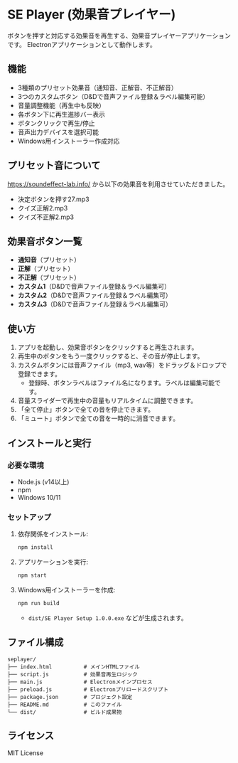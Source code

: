 # SE Player (効果音プレイヤー)

ボタンを押すと対応する効果音を再生する、効果音プレイヤーアプリケーションです。
Electronアプリケーションとして動作します。

## 機能

- 3種類のプリセット効果音（通知音、正解音、不正解音）
- 3つのカスタムボタン（D&Dで音声ファイル登録＆ラベル編集可能）
- 音量調整機能（再生中も反映）
- 各ボタン下に再生進捗バー表示
- ボタンクリックで再生/停止
- 音声出力デバイスを選択可能
- Windows用インストーラー作成対応

## プリセット音について

https://soundeffect-lab.info/ から以下の効果音を利用させていただきました。

- 決定ボタンを押す27.mp3
- クイズ正解2.mp3
- クイズ不正解2.mp3

## 効果音ボタン一覧

- **通知音**（プリセット）
- **正解**（プリセット）
- **不正解**（プリセット）
- **カスタム1**（D&Dで音声ファイル登録＆ラベル編集可）
- **カスタム2**（D&Dで音声ファイル登録＆ラベル編集可）
- **カスタム3**（D&Dで音声ファイル登録＆ラベル編集可）

## 使い方

1. アプリを起動し、効果音ボタンをクリックすると再生されます。
2. 再生中のボタンをもう一度クリックすると、その音が停止します。
3. カスタムボタンには音声ファイル（mp3, wav等）をドラッグ＆ドロップで登録できます。
   - 登録時、ボタンラベルはファイル名になります。ラベルは編集可能です。
4. 音量スライダーで再生中の音量もリアルタイムに調整できます。
5. 「全て停止」ボタンで全ての音を停止できます。
6. 「ミュート」ボタンで全ての音を一時的に消音できます。

## インストールと実行

### 必要な環境
- Node.js (v14以上)
- npm
- Windows 10/11

### セットアップ

1. 依存関係をインストール:
   ```bash
   npm install
   ```
2. アプリケーションを実行:
   ```bash
   npm start
   ```
3. Windows用インストーラーを作成:
   ```bash
   npm run build
   ```
   - `dist/SE Player Setup 1.0.0.exe` などが生成されます。

## ファイル構成

```
seplayer/
├── index.html          # メインHTMLファイル
├── script.js           # 効果音再生ロジック
├── main.js             # Electronメインプロセス
├── preload.js          # Electronプリロードスクリプト
├── package.json        # プロジェクト設定
├── README.md           # このファイル
└── dist/               # ビルド成果物
```

## ライセンス

MIT License
